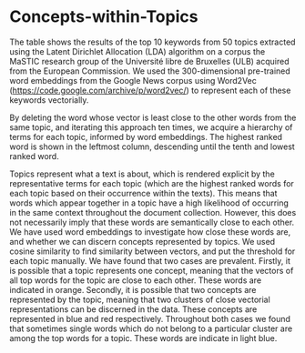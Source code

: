 # Concepts-within-Topics

The table shows the results of the top 10 keywords from 50 topics extracted using the Latent Dirichlet Allocation (LDA) algorithm on a corpus the MaSTIC research group of the Université libre de Bruxelles (ULB) acquired from the European Commission. We used the 300-dimensional pre-trained word embeddings from the Google News corpus using Word2Vec (https://code.google.com/archive/p/word2vec/) to represent each of these keywords vectorially. 

By deleting the word whose vector is least close to the other words from the same topic, and iterating this approach ten times, we acquire a hierarchy of terms for each topic, informed by word embeddings. The highest ranked word is shown in the leftmost column, descending until the tenth and lowest ranked word.

Topics represent what a text is about, which is rendered explicit by the representative terms for each topic (which are the highest ranked words for each topic based on their occurrence within the texts). This means that words which appear together in a topic have a high likelihood of occurring in the same context throughout the document collection. However, this does not necessarily imply that these words are semantically close to each other. We have used word embeddings to investigate how close these words are, and whether we can discern concepts represented by topics. We used cosine similarity to find similarity between vectors, and put the threshold for each topic manually. We have found that two cases are prevalent. Firstly, it is possible that a topic represents one concept, meaning that the vectors of all top words for the topic are close to each other. These words are indicated in orange. Secondly, it is possible that two concepts are represented by the topic, meaning that two clusters of close vectorial representations can be discerned in the data. These concepts are represented in blue and red respectively. Throughout both cases we found that sometimes single words which do not belong to a particular cluster are among the top words for a topic. These words are indicate in light blue. 
